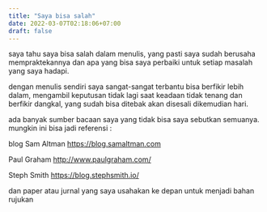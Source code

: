 ```yaml
---
title: "Saya bisa salah"
date: 2022-03-07T02:18:06+07:00
draft: false
---
```


saya tahu saya bisa salah dalam menulis, yang pasti saya sudah berusaha mempraktekannya dan apa yang bisa
saya perbaiki untuk setiap masalah yang saya hadapi.

dengan menulis sendiri saya sangat-sangat terbantu bisa berfikir lebih dalam,
mengambil keputusan tidak lagi saat keadaan tidak tenang dan berfikir dangkal, yang sudah bisa ditebak akan disesali dikemudian hari.

ada banyak sumber bacaan saya yang tidak bisa saya sebutkan semuanya. mungkin ini bisa jadi referensi :

blog Sam Altman <https://blog.samaltman.com>

Paul Graham <http://www.paulgraham.com/>

Steph Smith <https://blog.stephsmith.io/>

dan paper atau jurnal yang saya usahakan ke depan untuk menjadi bahan rujukan
